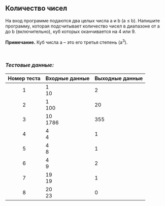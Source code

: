 ## Количество чисел

На вход программе подаются два целых числа a и b (a ≤ b). Напишите программу, которая подсчитывает количество чисел в диапазоне от a до b (включительно), куб которых оканчивается на 4 или 9.

**Примечание.** Куб числа a – это его третья степень (a<sup>3</sup>).

<br>

### *Тестовые данные:*

| Номер теста | Входные данные | Выходные данные |
|:-----------:|----------------|-----------------|
|      1      | 1<br>10        | 2               |
|      2      | 1<br>100       | 20              |
|      3      | 10<br>1786     | 355             |
|      4      | 4<br>4         | 1               |
|      5      | 4<br>8         | 1               |
|      6      | 4<br>9         | 2               |
|      7      | 19<br>19       | 1               |
|      8      | 20<br>23       | 0               |